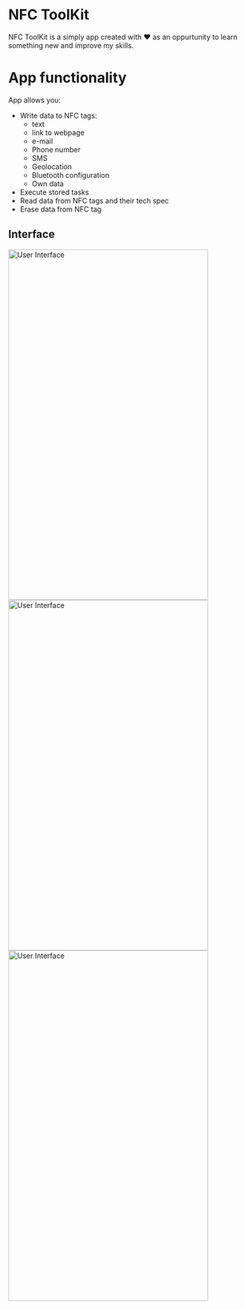 # NFC ToolKit

NFC ToolKit is a simply app created with :heart: as an oppurtunity to learn something new and improve my skills.
  
# App functionality
App allows you:

 - Write data to NFC tags:
	 - text
	 - link to webpage  
	 - e-mail  
	 - Phone number  
	 - SMS 
	 - Geolocation  
	 - Bluetooth configuration  
	 - Own data
- Execute stored tasks
 - Read data from NFC tags and their tech spec
 - Erase data from NFC tag

## Interface

<img alt="User Interface" src="https://drive.google.com/uc?export=view&id=1VjWUuRhLQb8X9BkibLwDKrKAE46DyFYW" width="400" height="700">
<img alt="User Interface" src="https://drive.google.com/uc?export=view&id=1vix0eJwHTIPwCzGbCzUpKkhdcHiU4JSV" width="400" height="700">
<img alt="User Interface" src="https://drive.google.com/uc?export=view&id=1LzFCAxJeMyZw_XCdoTgo2bj09CZwn9UB" width="400" height="700">
